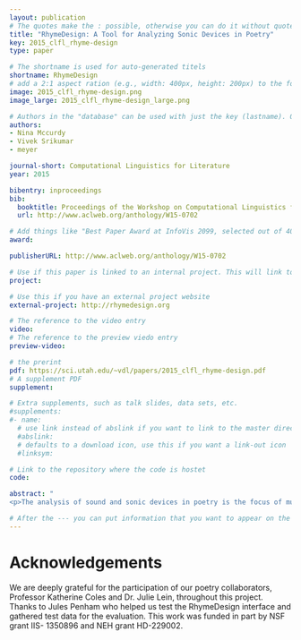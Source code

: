 ```yaml
---
layout: publication
# The quotes make the : possible, otherwise you can do it without quotes
title: "RhymeDesign: A Tool for Analyzing Sonic Devices in Poetry"
key: 2015_clfl_rhyme-design
type: paper

# The shortname is used for auto-generated titels
shortname: RhymeDesign
# add a 2:1 aspect ration (e.g., width: 400px, height: 200px) to the folder /assets/images/papers/
image: 2015_clfl_rhyme-design.png
image_large: 2015_clfl_rhyme-design_large.png

# Authors in the "database" can be used with just the key (lastname). Others can be written properly.
authors:
- Nina Mccurdy
- Vivek Srikumar
- meyer

journal-short: Computational Linguistics for Literature
year: 2015

bibentry: inproceedings
bib:
  booktitle: Proceedings of the Workshop on Computational Linguistics for Literature, NAACL HLT
  url: http://www.aclweb.org/anthology/W15-0702

# Add things like "Best Paper Award at InfoVis 2099, selected out of 4000 submissions" 
award:

publisherURL: http://www.aclweb.org/anthology/W15-0702

# Use if this paper is linked to an internal project. This will link to the project site
project:

# Use this if you have an external project website 
external-project: http://rhymedesign.org

# The reference to the video entry
video: 
# The reference to the preview viedo entry 
preview-video: 

# the prerint
pdf: https://sci.utah.edu/~vdl/papers/2015_clfl_rhyme-design.pdf
# A supplement PDF
supplement: 

# Extra supplements, such as talk slides, data sets, etc. 
#supplements:
#- name: 
  # use link instead of abslink if you want to link to the master directory
  #abslink: 
  # defaults to a download icon, use this if you want a link-out icon
  #linksym:

# Link to the repository where the code is hostet
code: 

abstract: "
<p>The analysis of sound and sonic devices in poetry is the focus of much poetic scholarship, and poetry scholars are becoming increasingly interested in the role that computation might play in their research. Since the nature of such sonic analysis is unique, the associated tasks are not supported by standard text analysis techniques. We introduce a formalism for analyzing sonic devices in poetry. In addition, we present RhymeDesign, an open-source implementation of our formalism, through which poets and poetry scholars can explore their individual notion of rhyme.</p>"

# After the --- you can put information that you want to appear on the website using markdown formatting or HTML. A good example are acknowledgements, extra references, an erratum, etc.
---
```


# Acknowledgements

We are deeply grateful for the participation of our poetry collaborators, Professor Katherine Coles and Dr. Julie Lein, throughout this project. Thanks to Jules Penham who helped us test the RhymeDesign interface and gathered test data for the evaluation. This work was funded in part by NSF grant IIS- 1350896 and NEH grant HD-229002.
